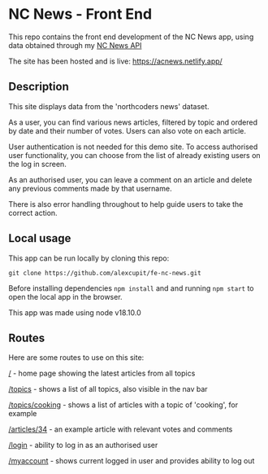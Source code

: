 # NC News - Front End

This repo contains the front end development of the NC News app, using data obtained through my [NC News API](https://github.com/alexcupit/nc-news)

The site has been hosted and is live: https://acnews.netlify.app/

## Description

This site displays data from the 'northcoders news' dataset.

As a user, you can find various news articles, filtered by topic and ordered by date and their number of votes. Users can also vote on each article.

User authentication is not needed for this demo site. To access authorised user functionality, you can choose from the list of already existing users on the log in screen.

As an authorised user, you can leave a comment on an article and delete any previous comments made by that username.

There is also error handling throughout to help guide users to take the correct action.

## Local usage

This app can be run locally by cloning this repo:

```
git clone https://github.com/alexcupit/fe-nc-news.git
```

Before installing dependencies `npm install` and
and running `npm start` to open the local app in the browser.

This app was made using node v18.10.0

## Routes

Here are some routes to use on this site:

[/](https://acnews.netlify.app/) - home page showing the latest articles from all topics

[/topics](https://acnews.netlify.app/topics) - shows a list of all topics, also visible in the nav bar

[/topics/cooking](https://acnews.netlify.app/topics/cooking) - shows a list of articles with a topic of 'cooking', for example

[/articles/34](https://acnews.netlify.app/articles/34) - an example article with relevant votes and comments

[/login](https://acnews.netlify.app/login) - ability to log in as an authorised user

[/myaccount](https://acnews.netlify.app/myaccount) - shows current logged in user and provides ability to log out
